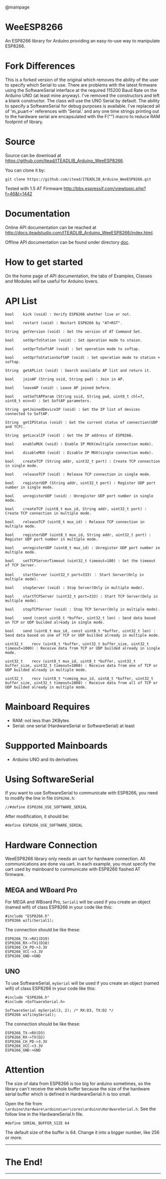 @mainpage

# WeeESP8266

An ESP8266 library for Arduino providing an easy-to-use way to manipulate ESP8266.

# Fork Differences
This is a forked version of the original which removes the ability of the user to specify which Serial to use.  There are problems with the latest firmware using the SoftwareSerial interface at the required 115200 Baud Rate on the Arduino UNO (at least mine anyway).  I've removed the constructors and left a blank constructor.  The class will use the UNO Serial by default.  The ability to specify a SoftwareSerial for debug purposes is available.  I've replaced all of 'm_puart->' references with 'Serial.' and any one time strings printing out to the hardware serial are encapsulated with the F("") macro to reduce RAM footprint of library.

# Source 

Source can be download at <https://github.com/itead/ITEADLIB_Arduino_WeeESP8266>.

You can clone it by:

    git clone https://github.com/itead/ITEADLIB_Arduino_WeeESP8266.git

Tested with 1.5 AT Firmware
http://bbs.espressif.com/viewtopic.php?f=46&t=1442

# Documentation

Online API documentation can be reached at <http://docs.iteadstudio.com/ITEADLIB_Arduino_WeeESP8266/index.html>.

Offline API documentation can be found under directory 
[doc](https://github.com/itead/ITEADLIB_Arduino_WeeESP8266/tree/master/doc).

# How to get started

On the home page of API documentation, the tabs of Examples, Classes and Modules 
will be useful for Arduino lovers. 

# API List

    bool 	kick (void) : Verify ESP8266 whether live or not.
     
    bool 	restart (void) : Restart ESP8266 by "AT+RST".
     
    String 	getVersion (void) : Get the version of AT Command Set.
     
    bool 	setOprToStation (void) : Set operation mode to staion.
     
    bool 	setOprToSoftAP (void) : Set operation mode to softap.
     
    bool 	setOprToStationSoftAP (void) : Set operation mode to station + softap.
     
    String 	getAPList (void) : Search available AP list and return it.
     
    bool 	joinAP (String ssid, String pwd) : Join in AP. 
     
    bool 	leaveAP (void) : Leave AP joined before. 
     
    bool 	setSoftAPParam (String ssid, String pwd, uint8_t chl=7, uint8_t ecn=4) : Set SoftAP parameters. 
     
    String 	getJoinedDeviceIP (void) : Get the IP list of devices connected to SoftAP. 
     
    String 	getIPStatus (void) : Get the current status of connection(UDP and TCP). 
     
    String 	getLocalIP (void) : Get the IP address of ESP8266. 
     
    bool 	enableMUX (void) : Enable IP MUX(multiple connection mode). 
     
    bool 	disableMUX (void) : Disable IP MUX(single connection mode). 
     
    bool 	createTCP (String addr, uint32_t port) : Create TCP connection in single mode. 
     
    bool 	releaseTCP (void) : Release TCP connection in single mode. 
     
    bool 	registerUDP (String addr, uint32_t port) : Register UDP port number in single mode. 
     
    bool 	unregisterUDP (void) : Unregister UDP port number in single mode. 
     
    bool 	createTCP (uint8_t mux_id, String addr, uint32_t port) : Create TCP connection in multiple mode. 
     
    bool 	releaseTCP (uint8_t mux_id) : Release TCP connection in multiple mode. 
     
    bool 	registerUDP (uint8_t mux_id, String addr, uint32_t port) : Register UDP port number in multiple mode. 
     
    bool 	unregisterUDP (uint8_t mux_id) : Unregister UDP port number in multiple mode. 
     
    bool 	setTCPServerTimeout (uint32_t timeout=180) : Set the timeout of TCP Server. 
    
    bool 	startServer (uint32_t port=333) ： Start Server(Only in multiple mode).

    bool 	stopServer (void) : Stop Server(Only in multiple mode).
 
    bool 	startTCPServer (uint32_t port=333) : Start TCP Server(Only in multiple mode). 
     
    bool 	stopTCPServer (void) : Stop TCP Server(Only in multiple mode). 
     
    bool 	send (const uint8_t *buffer, uint32_t len) : Send data based on TCP or UDP builded already in single mode. 
     
    bool 	send (uint8_t mux_id, const uint8_t *buffer, uint32_t len) : Send data based on one of TCP or UDP builded already in multiple mode. 
     
    uint32_t 	recv (uint8_t *buffer, uint32_t buffer_size, uint32_t timeout=1000) : Receive data from TCP or UDP builded already in single mode. 
     
    uint32_t 	recv (uint8_t mux_id, uint8_t *buffer, uint32_t buffer_size, uint32_t timeout=1000) : Receive data from one of TCP or UDP builded already in multiple mode. 
     
    uint32_t 	recv (uint8_t *coming_mux_id, uint8_t *buffer, uint32_t buffer_size, uint32_t timeout=1000) : Receive data from all of TCP or UDP builded already in multiple mode. 


# Mainboard Requires

  - RAM: not less than 2KBytes
  - Serial: one serial (HardwareSerial or SoftwareSerial) at least 

# Suppported Mainboards
  
  - Arduino UNO and its derivatives

# Using SoftwareSerial

If you want to use SoftwareSerial to communicate with ESP8266, you need to modify
the line in file `ESP8266.h`: 

    //#define ESP8266_USE_SOFTWARE_SERIAL

After modification, it should be:

    #define ESP8266_USE_SOFTWARE_SERIAL


# Hardware Connection

WeeESP8266 library only needs an uart for hardware connection. All communications 
are done via uart. In each example, you must specify the uart used by mainboard 
to communicate with ESP8266 flashed AT firmware.

## MEGA and WBoard Pro

For MEGA and WBoard Pro, `Serial1` will be used if you create an object (named wifi) 
of class ESP8266 in your code like this:

    #include "ESP8266.h"
    ESP8266 wifi(Serial1);

The connection should be like these:

    ESP8266_TX->RX1(D19)
    ESP8266_RX->TX1(D18)
    ESP8266_CH_PD->3.3V
    ESP8266_VCC->3.3V
    ESP8266_GND->GND

## UNO

To use SoftwareSerial, `mySerial` will be used if you create an object (named wifi)
of class ESP8266 in your code like this:

    #include "ESP8266.h"
    #include <SoftwareSerial.h>
    
    SoftwareSerial mySerial(3, 2); /* RX:D3, TX:D2 */
    ESP8266 wifi(mySerial);

The connection should be like these:

    ESP8266_TX->RX(D3)
    ESP8266_RX->TX(D2)
    ESP8266_CH_PD->3.3V
    ESP8266_VCC->3.3V
    ESP8266_GND->GND
    
# Attention

The size of data from ESP8266 is too big for arduino sometimes, so the library can't
receive the whole buffer because the size of the hardware serial buffer which is 
defined in HardwareSerial.h is too small.

Open the file from `\arduino\hardware\arduino\avr\cores\arduino\HardwareSerial.h`. 
See the follow line in the HardwareSerial.h file.

    #define SERIAL_BUFFER_SIZE 64

The default size of the buffer is 64. Change it into a bigger number, like 256 or more.


-------------------------------------------------------------------------------

# The End!

-------------------------------------------------------------------------------
